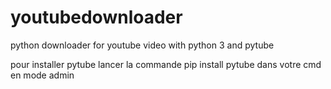 # youtubedownloader
python downloader for youtube video with python 3 and pytube

pour installer pytube lancer la commande pip install pytube dans votre cmd en mode admin
